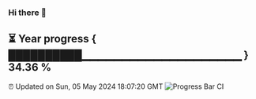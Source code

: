 ### Hi there 👋
⏳ Year progress { ██████████▁▁▁▁▁▁▁▁▁▁▁▁▁▁▁▁▁▁▁▁ } 34.36 %
---
⏰ Updated on Sun, 05 May 2024 18:07:20 GMT
![Progress Bar CI](https://github.com/Moyi321/Moyi321/workflows/Progress%20Bar%20CI/badge.svg)
